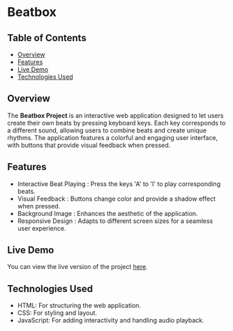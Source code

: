 # Beatbox

## Table of Contents

- [Overview](#overview)
- [Features](#features)
- [Live Demo](#live-demo)
- [Technologies Used](#technologies-used)

## Overview

The **Beatbox Project** is an interactive web application designed to let users create their own beats by pressing keyboard keys. Each key corresponds to a different sound, allowing users to combine beats and create unique rhythms. The application features a colorful and engaging user interface, with buttons that provide visual feedback when pressed.

## Features

- Interactive Beat Playing : Press the keys 'A' to 'I' to play corresponding beats.
- Visual Feedback : Buttons change color and provide a shadow effect when pressed.
- Background Image : Enhances the aesthetic of the application.
- Responsive Design : Adapts to different screen sizes for a seamless user experience.

## Live Demo

You can view the live version of the project [here](https://utawasthi.github.io/Beat-Box/).

## Technologies Used

- HTML: For structuring the web application.
- CSS: For styling and layout.
- JavaScript: For adding interactivity and handling audio playback.
